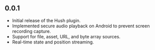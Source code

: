 ## 0.0.1

* Initial release of the Hush plugin.
* Implemented secure audio playback on Android to prevent screen recording capture.
* Support for file, asset, URL, and byte array sources.
* Real-time state and position streaming.